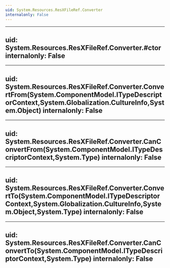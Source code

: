 ```yaml
---
uid: System.Resources.ResXFileRef.Converter
internalonly: False
---
```


---
uid: System.Resources.ResXFileRef.Converter.#ctor
internalonly: False
---

---
uid: System.Resources.ResXFileRef.Converter.ConvertFrom(System.ComponentModel.ITypeDescriptorContext,System.Globalization.CultureInfo,System.Object)
internalonly: False
---

---
uid: System.Resources.ResXFileRef.Converter.CanConvertFrom(System.ComponentModel.ITypeDescriptorContext,System.Type)
internalonly: False
---

---
uid: System.Resources.ResXFileRef.Converter.ConvertTo(System.ComponentModel.ITypeDescriptorContext,System.Globalization.CultureInfo,System.Object,System.Type)
internalonly: False
---

---
uid: System.Resources.ResXFileRef.Converter.CanConvertTo(System.ComponentModel.ITypeDescriptorContext,System.Type)
internalonly: False
---
